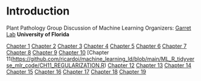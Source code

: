 # Introduction

Plant Pathology Group Discussion of Machine Learning 
Organizers: [Garret Lab](https://www.garrettlab.com/)
**University of Florida**

[Chapter 1](https://github.com/ricardoi/machine_learning_ld/blob/main/ML_R_tidyverse_mlr_code/CH01_INTRO.R)
[Chapter 2](https://github.com/ricardoi/machine_learning_ld/blob/main/ML_R_tidyverse_mlr_code/CH02_TIDYVERSE.R)
[Chapter 3](https://github.com/ricardoi/machine_learning_ld/blob/main/ML_R_tidyverse_mlr_code/CH03_INTRO_TO_MLR_AND_KNN.R)
[Chapter 4](https://github.com/ricardoi/machine_learning_ld/blob/main/ML_R_tidyverse_mlr_code/CH04_LOGISTIC_REGRESSION.R)
[Chapter 5](https://github.com/ricardoi/machine_learning_ld/blob/main/ML_R_tidyverse_mlr_code/CH05_DISCRIMINANT_ANALYSIS.R)
[Chapter 6](https://github.com/ricardoi/machine_learning_ld/blob/main/ML_R_tidyverse_mlr_code/CH06_NAIIVE_BAYES_AND_SVMS.R)
[Chapter 7](https://github.com/ricardoi/machine_learning_ld/blob/main/ML_R_tidyverse_mlr_code/CH07_DECISION_TREES.R)
[Chapter 8](https://github.com/ricardoi/machine_learning_ld/blob/main/ML_R_tidyverse_mlr_code/CH08_BAGGING_AND_BOOSTING.R)
[Chapter 9](https://github.com/ricardoi/machine_learning_ld/blob/main/ML_R_tidyverse_mlr_code/CH09_LINEAR_REGRESSION.R)
[Chapter 10](https://github.com/ricardoi/machine_learning_ld/blob/main/ML_R_tidyverse_mlr_code/CH10_GAMS.R)
[Chapter 11(https://github.com/ricardoi/machine_learning_ld/blob/main/ML_R_tidyverse_mlr_code/CH11_REGULARIZATION.R)
[Chapter 12](https://github.com/ricardoi/machine_learning_ld/blob/main/ML_R_tidyverse_mlr_code/CH12_K-NN_AND_TREES_FOR_REGRESSION.R)
[Chapter 13](https://github.com/ricardoi/machine_learning_ld/blob/main/ML_R_tidyverse_mlr_code/CH13_PCA.R)
[Chapter 14](https://github.com/ricardoi/machine_learning_ld/blob/main/ML_R_tidyverse_mlr_code/CH14_T-SNE_AND_UMAP.R)
[Chapter 15](https://github.com/ricardoi/machine_learning_ld/blob/main/ML_R_tidyverse_mlr_code/CH15_SOM_AND_LLE.R)
[Chapter 16](https://github.com/ricardoi/machine_learning_ld/blob/main/ML_R_tidyverse_mlr_code/CH16_K_MEANS.R)
[Chapter 17](https://github.com/ricardoi/machine_learning_ld/blob/main/ML_R_tidyverse_mlr_code/CH17_HIERARCHICAL_CLUST.R)
[Chapter 18](https://github.com/ricardoi/machine_learning_ld/blob/main/ML_R_tidyverse_mlr_code/CH18_DBSCAN_AND_OPTICS.R)
[Chapter 19](https://github.com/ricardoi/machine_learning_ld/blob/main/ML_R_tidyverse_mlr_code/CH19_MCLUST.R)
